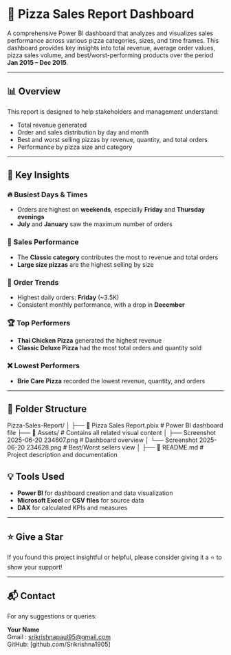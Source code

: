 # 🍕 Pizza Sales Report Dashboard

A comprehensive Power BI dashboard that analyzes and visualizes sales performance across various pizza categories, sizes, and time frames. This dashboard provides key insights into total revenue, average order values, pizza sales volume, and best/worst-performing products over the period **Jan 2015 – Dec 2015**.

---

## 📊 Overview

This report is designed to help stakeholders and management understand:

- Total revenue generated
- Order and sales distribution by day and month
- Best and worst selling pizzas by revenue, quantity, and total orders
- Performance by pizza size and category

---

## 📌 Key Insights

### 🔥 Busiest Days & Times
- Orders are highest on **weekends**, especially **Friday** and **Thursday evenings**
- **July** and **January** saw the maximum number of orders

### 🍕 Sales Performance
- The **Classic category** contributes the most to revenue and total orders
- **Large size pizzas** are the highest selling by size

### 📅 Order Trends
- Highest daily orders: **Friday** (~3.5K)
- Consistent monthly performance, with a drop in **December**

### 🏆 Top Performers
- **Thai Chicken Pizza** generated the highest revenue
- **Classic Deluxe Pizza** had the most total orders and quantity sold

### ❌ Lowest Performers
- **Brie Care Pizza** recorded the lowest revenue, quantity, and orders

---

## 📂 Folder Structure

Pizza-Sales-Report/
│
├── 📄 Pizza Sales Report.pbix            # Power BI dashboard file
├── 📁 Assets/                            # Contains all related visual content
│   ├── Screenshot 2025-06-20 234607.png  # Dashboard overview
│   └── Screenshot 2025-06-20 234628.png  # Best/Worst sellers view
│
├── 📄 README.md                          # Project description and documentation



## 💡 Tools Used

- **Power BI** for dashboard creation and data visualization
- **Microsoft Excel** or **CSV files** for source data
- **DAX** for calculated KPIs and measures

---

## ⭐ Give a Star

If you found this project insightful or helpful, please consider giving it a ⭐ to show your support!

---

## 📬 Contact

For any suggestions or queries:

**Your Name**  
Gmail : srikrishnapaul95@gmail.com  
GitHub: [github.com/Srikrishna1905]

